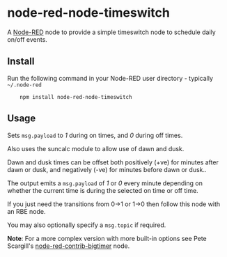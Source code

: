 node-red-node-timeswitch
========================

A <a href="http://nodered.org" target="_new">Node-RED</a> node to provide a
simple timeswitch node to schedule daily on/off events.

Install
-------

Run the following command in your Node-RED user directory - typically `~/.node-red`

        npm install node-red-node-timeswitch

Usage
-----

Sets `msg.payload` to *1* during on times, and *0* during off times.

Also uses the suncalc module to allow use of dawn and dusk.

Dawn and dusk times can be offset both positively (+ve) for minutes after dawn
or dusk, and negatively (-ve) for minutes before dawn or dusk..

The output emits a `msg.payload` of *1* or *0* every minute depending on
whether the current time is during the selected on time or off time.

If you just need the transitions from 0->1 or 1->0 then follow this node with an RBE node.

You may also optionally specify a `msg.topic` if required.

**Note**: For a more complex version with more built-in options see Pete Scargill's
[node-red-contrib-bigtimer](http://flows.nodered.org/node/node-red-contrib-bigtimer) node.
